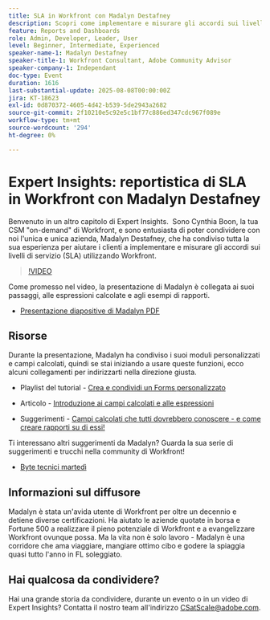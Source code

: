 ```yaml
---
title: SLA in Workfront con Madalyn Destafney
description: Scopri come implementare e misurare gli accordi sui livelli di servizio (SLA) in Adobe Workfront con i suggerimenti degli esperti di Madalyn Destafney, incluse indicazioni dettagliate, esempi di campi calcolati e best practice per i moduli personalizzati.
feature: Reports and Dashboards
role: Admin, Developer, Leader, User
level: Beginner, Intermediate, Experienced
speaker-name-1: Madalyn Destafney
speaker-title-1: Workfront Consultant, Adobe Community Advisor
speaker-company-1: Independant
doc-type: Event
duration: 1616
last-substantial-update: 2025-08-08T00:00:00Z
jira: KT-18623
exl-id: 0d870372-4605-4d42-b539-5de2943a2682
source-git-commit: 2f10210e5c92e5c1bf77c886ed347cdc967f089e
workflow-type: tm+mt
source-wordcount: '294'
ht-degree: 0%

---
```


# Expert Insights: reportistica di SLA in Workfront con Madalyn Destafney

Benvenuto in un altro capitolo di Expert Insights.  Sono Cynthia Boon, la tua CSM &quot;on-demand&quot; di Workfront, e sono entusiasta di poter condividere con noi l&#39;unica e unica azienda, Madalyn Destafney, che ha condiviso tutta la sua esperienza per aiutare i clienti a implementare e misurare gli accordi sui livelli di servizio (SLA) utilizzando Workfront. 

>[!VIDEO](https://video.tv.adobe.com/v/3469901/?learn=on&enablevpops)

Come promesso nel video, la presentazione di Madalyn è collegata ai suoi passaggi, alle espressioni calcolate e agli esempi di rapporti. 

* [Presentazione diapositive di Madalyn PDF](https://cdn.experience.workfront.com/Training/Guides/Customer+Success+at+Scale/SLA+Reporting.pdf)

## Risorse

Durante la presentazione, Madalyn ha condiviso i suoi moduli personalizzati e campi calcolati, quindi se stai iniziando a usare queste funzioni, ecco alcuni collegamenti per indirizzarti nella direzione giusta. 

* Playlist del tutorial - [Crea e condividi un Forms personalizzato](https://experienceleague.adobe.com/en/playlists/workfront-create-and-manage-custom-forms)

* Articolo - [Introduzione ai campi calcolati e alle espressioni](https://experienceleague.adobe.com/en/docs/workfront-learn/tutorials-workfront/custom-data/calculated-expressions/get-started-with-calculated-fields-and-expressions)

* Suggerimenti - [Campi calcolati che tutti dovrebbero conoscere - e come creare rapporti su di essi!](https://experienceleague.adobe.com/en/docs/events/the-skill-exchange-recordings/workfront/apr2022/calculated-fields)

Ti interessano altri suggerimenti da Madalyn? Guarda la sua serie di suggerimenti e trucchi nella community di Workfront! 

* [Byte tecnici martedì](https://experienceleaguecommunities.adobe.com/t5/workfront-discussions/tuesday-tech-bytes/m-p/625812#M2742)

## Informazioni sul diffusore 

Madalyn è stata un&#39;avida utente di Workfront per oltre un decennio e detiene diverse certificazioni. Ha aiutato le aziende quotate in borsa e Fortune 500 a realizzare il pieno potenziale di Workfront e a evangelizzare Workfront ovunque possa. Ma la vita non è solo lavoro - Madalyn è una corridore che ama viaggiare, mangiare ottimo cibo e godere la spiaggia quasi tutto l&#39;anno in FL soleggiato. 

## Hai qualcosa da condividere?

Hai una grande storia da condividere, durante un evento o in un video di Expert Insights? Contatta il nostro team all&#39;indirizzo [CSatScale@adobe.com](mailto:CSatScale@adobe.com).
